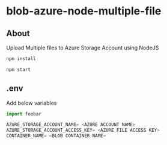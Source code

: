 # blob-azure-node-multiple-file

## About

Upload Multiple files to Azure Storage Account using NodeJS

```bash
npm install

npm start
```

## .env
Add below variables
```python
import foobar

AZURE_STORAGE_ACCOUNT_NAME= <AZURE ACCOUNT NAME>
AZURE_STORAGE_ACCOUNT_ACCESS_KEY= <AZURE FILE ACCESS KEY>
CONTAINER_NAME= <BLOB CONTAINER NAME>
```
